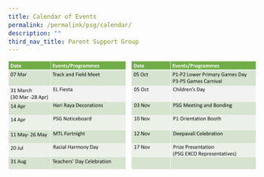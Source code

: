 ```yaml
---
title: Calendar of Events
permalink: /permalink/psg/calendar/
description: ""
third_nav_title: Parent Support Group
---
```

![](/images/PSG/calendar%20final.png)